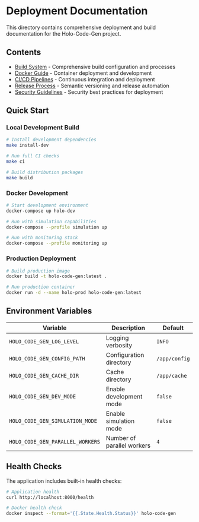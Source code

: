 # Deployment Documentation

This directory contains comprehensive deployment and build documentation for the Holo-Code-Gen project.

## Contents

- [Build System](./build-system.md) - Comprehensive build configuration and processes
- [Docker Guide](./docker-guide.md) - Container deployment and development
- [CI/CD Pipelines](./cicd-pipelines.md) - Continuous integration and deployment
- [Release Process](./release-process.md) - Semantic versioning and release automation
- [Security Guidelines](./security-guidelines.md) - Security best practices for deployment

## Quick Start

### Local Development Build

```bash
# Install development dependencies
make install-dev

# Run full CI checks
make ci

# Build distribution packages
make build
```

### Docker Development

```bash
# Start development environment
docker-compose up holo-dev

# Run with simulation capabilities
docker-compose --profile simulation up

# Run with monitoring stack
docker-compose --profile monitoring up
```

### Production Deployment

```bash
# Build production image
docker build -t holo-code-gen:latest .

# Run production container
docker run -d --name holo-prod holo-code-gen:latest
```

## Environment Variables

| Variable | Description | Default |
|----------|-------------|---------|
| `HOLO_CODE_GEN_LOG_LEVEL` | Logging verbosity | `INFO` |
| `HOLO_CODE_GEN_CONFIG_PATH` | Configuration directory | `/app/config` |
| `HOLO_CODE_GEN_CACHE_DIR` | Cache directory | `/app/cache` |
| `HOLO_CODE_GEN_DEV_MODE` | Enable development mode | `false` |
| `HOLO_CODE_GEN_SIMULATION_MODE` | Enable simulation mode | `false` |
| `HOLO_CODE_GEN_PARALLEL_WORKERS` | Number of parallel workers | `4` |

## Health Checks

The application includes built-in health checks:

```bash
# Application health
curl http://localhost:8000/health

# Docker health check
docker inspect --format='{{.State.Health.Status}}' holo-code-gen
```
